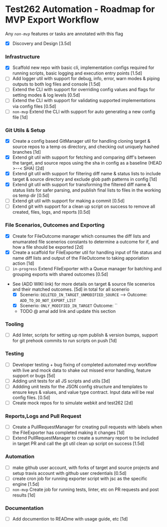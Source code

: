 # Test262 Automation - Roadmap for MVP Export Workflow

Any *`non-mvp`* features or tasks are annotated with this flag

- [x] Discovery and Design [3.5d]

### Infrastructure
- [x] Scaffold new repo with basic cli, implementation configs required for running scripts, basic logging and execution entry points [1.5d]
- [ ] Add logger util with support for debug, info, error, warn modes & piping outputs to both log files and console [1.5d]
- [ ] Extend the CLI with support for overriding config values and flags for setting modes & log levels [0.5d]
- [ ] Extend the CLI with support for validating supported implementations via config files [0.5d]
- [ ] `non-mvp` Extend the CLI with support for auto generating a new config file [1d]

### Git Utils & Setup
- [x] Create a config based GitManager util for handling cloning target & source repos to a temp os directory, and checking out uniquely hashed branches [1d]
- [x] Extend git util with support for fetching and comparing diff's between the target, and source repos using the sha in config as a baseline (HEAD >--< SHA) [2d]
- [x] Extend git util with support for filtering diff name & status lists to include target & source directory and exclude glob path patterns in config [1d]
- [x] Extend git util with support for transforming the filtered diff name & status lists for safer parsing, and publish final lists to files in the working os temp dir [0.5d]
- [ ] Extend git util with support for making a commit [0.5d]
- [ ] Extend git with support for a clean up script on success to remove all created, files, logs, and reports [0.5d]

### File Scenarios, Outcomes and Exporting
- [x] Create for FileOutcome manager which consumes the diff lists and enumarated file scenerios constants to determine a outcome for if, and how a file should be exported [2d]
- [x] Create a scaffold for FileExporter util for handling input of file status and name diff lists and output of the FileOutcome to taking apporiation action [1d]
- [ ] `in-progress` Extend FileExporter with a Queue manager for batching and grouping exports with shared outcomes [0.5d]
-  See (ADD WIKI link) for more details on target & source file scenerios and their matched outcomes. [5d] in total for all scenerio
    - [x] Scenerio: `DELETED_IN_TARGET_UNMODIFIED_SOURCE` --> Outcome: `ADD_TO_DO_NOT_EXPORT_LIST`
    - [x] Scenerio: `ONLY_MODIFIED_IN_TARGET` Outcome: ``
    - TODO @ amal add link and update this section

### Tooling
- [ ] Add linter, scripts for setting up npm publish & version bumps, support for git prehook commits to run scripts on push [1d]

### Testing
- [ ] Developer testing + bug fixing of completed automated mvp workflow with live and mock data to shake out missed error handling, feature support or bugs [5d]
- [ ] Adding unit tests for all JS scripts and utils [3d]
- [ ] Addding unit tests for the JSON config structure and templates to ensure keys & values, and value type contract. Input data will be real config files. [0.5d]
- [ ] Create mock repos for to simulate webkit and test262 [2d]

### Reports,Logs and Pull Request
- [ ] Create a PullRequestManager for creating pull requests with labels when the FileExporter has completed making it changes [1d]
- [ ] Extend PullRequestManager to create a summary report to be included in target PR and call the git util clean up script on success [1.5d]

### Automation
- [ ] make github user account, with forks of target and source projects and setup travis account with github user credentials [0.5d]
- [ ] create cron job for running exporter script with jsc as the specific engine [1.5d]
- [ ] `non-mvp` Create job for running tests, linter, etc on PR requests and post results [1d]

### Documentation
- [ ] Add documention to READme with usage guide, etc [1d]
